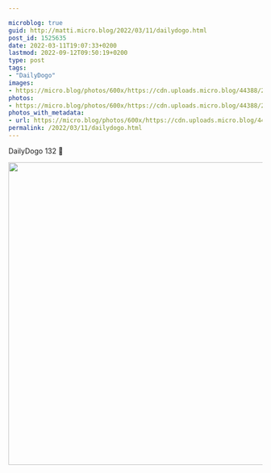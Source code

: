 ```yaml
---

microblog: true
guid: http://matti.micro.blog/2022/03/11/dailydogo.html
post_id: 1525635
date: 2022-03-11T19:07:33+0200
lastmod: 2022-09-12T09:50:19+0200
type: post
tags:
- "DailyDogo"
images:
- https://micro.blog/photos/600x/https://cdn.uploads.micro.blog/44388/2022/12203a1edb.jpg
photos:
- https://micro.blog/photos/600x/https://cdn.uploads.micro.blog/44388/2022/12203a1edb.jpg
photos_with_metadata:
- url: https://micro.blog/photos/600x/https://cdn.uploads.micro.blog/44388/2022/12203a1edb.jpg
permalink: /2022/03/11/dailydogo.html
---
```

DailyDogo 132 🐶

<img src="/media/uploads/2022/12203a1edb.jpg" width="600" height="600" alt="" />
